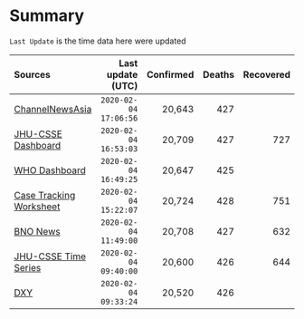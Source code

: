 # Summary

`Last Update` is the time data here were updated

|  Sources | Last update (UTC) | Confirmed | Deaths | Recovered |
|  :--- |  ---: |  ---: |  ---: |  ---: | 
| [ChannelNewsAsia](https://www.channelnewsasia.com/news/topics/wuhan-virus) | `2020-02-04 17:06:56` | 20,643 | 427 |  | 
| [JHU-CSSE Dashboard](https://gisanddata.maps.arcgis.com/apps/opsdashboard/index.html#/bda7594740fd40299423467b48e9ecf6) | `2020-02-04 16:53:03` | 20,709 | 427 | 727 | 
| [WHO Dashboard](https://who.maps.arcgis.com/apps/opsdashboard/index.html#/c88e37cfc43b4ed3baf977d77e4a0667) | `2020-02-04 16:49:25` | 20,647 | 425 |  | 
| [Case Tracking Worksheet](https://docs.google.com/spreadsheets/d/1qbE-UuJYw5V4FkyMZ-LplvUQZlut4oa5Zl3lrSmN_mk/htmlview) | `2020-02-04 15:22:07` | 20,724 | 428 | 751 | 
| [BNO News](https://bnonews.com/index.php/2020/01/the-latest-coronavirus-cases/) | `2020-02-04 11:49:00` | 20,708 | 427 | 632 | 
| [JHU-CSSE Time Series](https://docs.google.com/spreadsheets/d/1UF2pSkFTURko2OvfHWWlFpDFAr1UxCBA4JLwlSP6KFo/htmlview?usp=sharing&sle=true#) | `2020-02-04 09:40:00` | 20,600 | 426 | 644 | 
| [DXY](https://3g.dxy.cn/newh5/view/pneumonia) | `2020-02-04 09:33:24` | 20,520 | 426 |  | 
